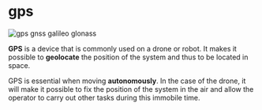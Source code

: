 # gps

![gps gnss galileo glonass](https://drotek.com/wp-content/uploads/2017/01/gps-logo.jpg)

**GPS** is a device that is commonly used on a drone or robot. It makes it possible to **geolocate** the position of the system and thus to be located in space.

GPS is essential when moving **autonomously**. In the case of the drone, it will make it possible to fix the position of the system in the air and allow the operator to carry out other tasks during this immobile time.

